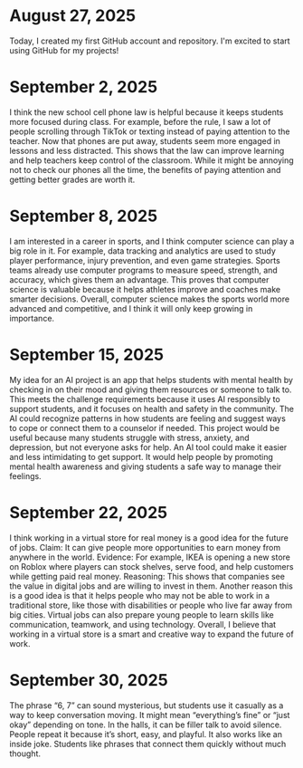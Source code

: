 # August 27, 2025
Today, I created my first GitHub account and repository. I'm excited to start using GitHub for my projects!

# September 2, 2025
I think the new school cell phone law is helpful because it keeps students more focused during class. For example, before the rule, I saw a lot of people scrolling through TikTok or texting instead of paying attention to the teacher. Now that phones are put away, students seem more engaged in lessons and less distracted. This shows that the law can improve learning and help teachers keep control of the classroom. While it might be annoying not to check our phones all the time, the benefits of paying attention and getting better grades are worth it.

# September 8, 2025
I am interested in a career in sports, and I think computer science can play a big role in it. For example, data tracking and analytics are used to study player performance, injury prevention, and even game strategies. Sports teams already use computer programs to measure speed, strength, and accuracy, which gives them an advantage. This proves that computer science is valuable because it helps athletes improve and coaches make smarter decisions. Overall, computer science makes the sports world more advanced and competitive, and I think it will only keep growing in importance.

# September 15, 2025
My idea for an AI project is an app that helps students with mental health by checking in on their mood and giving them resources or someone to talk to. This meets the challenge requirements because it uses AI responsibly to support students, and it focuses on health and safety in the community. The AI could recognize patterns in how students are feeling and suggest ways to cope or connect them to a counselor if needed. This project would be useful because many students struggle with stress, anxiety, and depression, but not everyone asks for help. An AI tool could make it easier and less intimidating to get support. It would help people by promoting mental health awareness and giving students a safe way to manage their feelings.

# September 22, 2025
I think working in a virtual store for real money is a good idea for the future of jobs. Claim: It can give people more opportunities to earn money from anywhere in the world. Evidence: For example, IKEA is opening a new store on Roblox where players can stock shelves, serve food, and help customers while getting paid real money. Reasoning: This shows that companies see the value in digital jobs and are willing to invest in them. Another reason this is a good idea is that it helps people who may not be able to work in a traditional store, like those with disabilities or people who live far away from big cities. Virtual jobs can also prepare young people to learn skills like communication, teamwork, and using technology. Overall, I believe that working in a virtual store is a smart and creative way to expand the future of work.

# September 30, 2025
The phrase “6, 7” can sound mysterious, but students use it casually as a way to keep conversation moving. It might mean “everything’s fine” or “just okay” depending on tone. In the halls, it can be filler talk to avoid silence. People repeat it because it’s short, easy, and playful. It also works like an inside joke. Students like phrases that connect them quickly without much thought.
